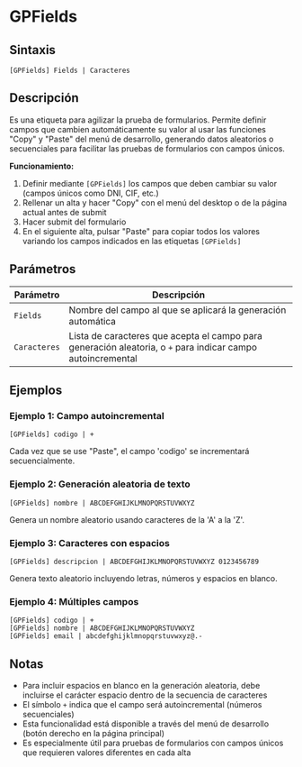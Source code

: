 # GPFields

## Sintaxis

```
[GPFields] Fields | Caracteres
```

## Descripción

Es una etiqueta para agilizar la prueba de formularios. Permite definir campos que cambien automáticamente su valor al usar las funciones "Copy" y "Paste" del menú de desarrollo, generando datos aleatorios o secuenciales para facilitar las pruebas de formularios con campos únicos.

**Funcionamiento:**
1. Definir mediante `[GPFields]` los campos que deben cambiar su valor (campos únicos como DNI, CIF, etc.)
2. Rellenar un alta y hacer "Copy" con el menú del desktop o de la página actual antes de submit
3. Hacer submit del formulario
4. En el siguiente alta, pulsar "Paste" para copiar todos los valores variando los campos indicados en las etiquetas `[GPFields]`

## Parámetros

| Parámetro | Descripción |
|-----------|-------------|
| `Fields` | Nombre del campo al que se aplicará la generación automática |
| `Caracteres` | Lista de caracteres que acepta el campo para generación aleatoria, o `+` para indicar campo autoincremental |

## Ejemplos

### Ejemplo 1: Campo autoincremental
```
[GPFields] codigo | +
```
Cada vez que se use "Paste", el campo 'codigo' se incrementará secuencialmente.

### Ejemplo 2: Generación aleatoria de texto
```
[GPFields] nombre | ABCDEFGHIJKLMNOPQRSTUVWXYZ
```
Genera un nombre aleatorio usando caracteres de la 'A' a la 'Z'.

### Ejemplo 3: Caracteres con espacios
```
[GPFields] descripcion | ABCDEFGHIJKLMNOPQRSTUVWXYZ 0123456789
```
Genera texto aleatorio incluyendo letras, números y espacios en blanco.

### Ejemplo 4: Múltiples campos
```
[GPFields] codigo | +
[GPFields] nombre | ABCDEFGHIJKLMNOPQRSTUVWXYZ
[GPFields] email | abcdefghijklmnopqrstuvwxyz@.-
```

## Notas

- Para incluir espacios en blanco en la generación aleatoria, debe incluirse el carácter espacio dentro de la secuencia de caracteres
- El símbolo `+` indica que el campo será autoincremental (números secuenciales)
- Esta funcionalidad está disponible a través del menú de desarrollo (botón derecho en la página principal)
- Es especialmente útil para pruebas de formularios con campos únicos que requieren valores diferentes en cada alta